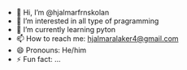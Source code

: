 - 👋 Hi, I’m @hjalmarfrnskolan
- 👀 I’m interested in all type of pragramming
- 🌱 I’m currently learning pyton
- 📫 How to reach me: hjalmaralaker4@gmail.com
- 😄 Pronouns: He/him
- ⚡ Fun fact: ...

<!---
hjalmarfrnskolan/hjalmarfrnskolan is a ✨ special ✨ repository because its `README.md` (this file) appears on your GitHub profile.
You can click the Preview link to take a look at your changes.
--->
